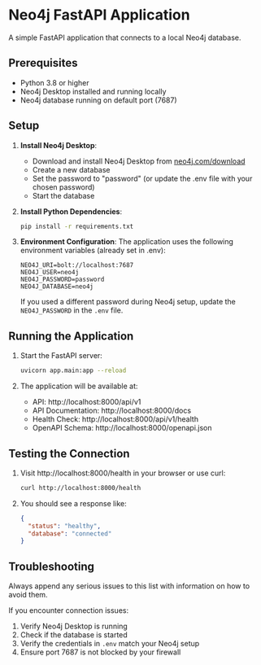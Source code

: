# Neo4j FastAPI Application

A simple FastAPI application that connects to a local Neo4j database.

## Prerequisites

- Python 3.8 or higher
- Neo4j Desktop installed and running locally
- Neo4j database running on default port (7687)

## Setup

1. **Install Neo4j Desktop**:
   - Download and install Neo4j Desktop from [neo4j.com/download](https://neo4j.com/download/)
   - Create a new database
   - Set the password to "password" (or update the .env file with your chosen password)
   - Start the database

2. **Install Python Dependencies**:
   ```bash
   pip install -r requirements.txt
   ```

3. **Environment Configuration**:
   The application uses the following environment variables (already set in .env):
   ```
   NEO4J_URI=bolt://localhost:7687
   NEO4J_USER=neo4j
   NEO4J_PASSWORD=password
   NEO4J_DATABASE=neo4j
   ```
   If you used a different password during Neo4j setup, update the `NEO4J_PASSWORD` in the `.env` file.

## Running the Application

1. Start the FastAPI server:
   ```bash
   uvicorn app.main:app --reload
   ```

2. The application will be available at:
   - API: http://localhost:8000/api/v1
   - API Documentation: http://localhost:8000/docs
   - Health Check: http://localhost:8000/api/v1/health
   - OpenAPI Schema: http://localhost:8000/openapi.json

## Testing the Connection

1. Visit http://localhost:8000/health in your browser or use curl:
   ```bash
   curl http://localhost:8000/health
   ```

2. You should see a response like:
   ```json
   {
     "status": "healthy",
     "database": "connected"
   }
   ```

## Troubleshooting

Always append any serious issues to this list with information on how to avoid them.

If you encounter connection issues:
1. Verify Neo4j Desktop is running
2. Check if the database is started
3. Verify the credentials in `.env` match your Neo4j setup
4. Ensure port 7687 is not blocked by your firewall 